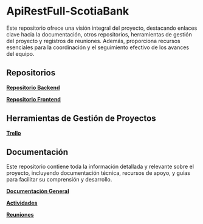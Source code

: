 # ApiRestFull-ScotiaBank

Este repositorio ofrece una visión integral del proyecto, destacando enlaces clave hacia la documentación, otros repositorios, herramientas de gestión del proyecto y registros de reuniones. Además, proporciona recursos esenciales para la coordinación y el seguimiento efectivo de los avances del equipo.

## Repositorios
**[Repositorio Backend](https://github.com/jsliscano/Scotia-Tech-Teacher-Form-Backend)**

**[Repositorio Frontend]()**

## Herramientas de Gestión de Proyectos
**[Trello](https://trello.com/invite/b/66c913d5991331928ae69015/ATTIeedd7b25ab7b36abb40fcb8711153adaEC126369/cronograma)**

## Documentación
Este repositorio contiene toda la información detallada y relevante sobre el proyecto, incluyendo documentación técnica, recursos de apoyo, y guías para facilitar su comprensión y desarrollo.

**[Documentación General](https://drive.google.com/drive/folders/14kjL62D46ODqVJ9jJHh4lrKOPw4EoBul?usp=sharing)**

**[Actividades](https://drive.google.com/drive/folders/1HAFrCPatqQAAgvqkEdDHMYqnxxfLytbj?usp=sharing)**

**[Reuniones](https://drive.google.com/drive/folders/18Pg-HU4y-5PxmXnJW9aVK-vtqEzoT-kT?usp=sharing)**

